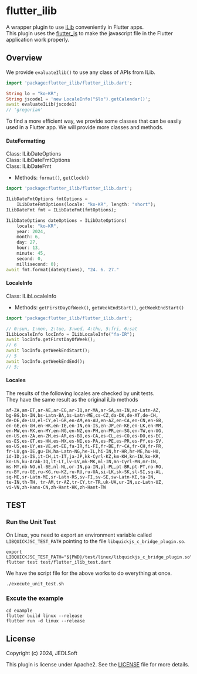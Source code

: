 # flutter_ilib

A wrapper plugin to use [iLib](https://github.com/iLib-js/iLib) conveniently in Flutter apps.  
This plugin uses the [flutter_js](https://pub.dev/packages/flutter_js) to make the javascript file in the Flutter application work properly.

## Overview
We provide `evaluateIlib()` to use any class of APIs from ILib.
```dart
import 'package:flutter_ilib/flutter_ilib.dart';

String lo = "ko-KR";
String jscode1 = 'new LocaleInfo("$lo").getCalendar()';
await evaluateILib(jscode1)
// 'gregorian'
```
To find a more efficient way, we provide some classes that can be easily used in a Flutter app. We will provide more classes and methods.

#### DateFormatting
Class: ILibDateOptions  
Class: ILibDateFmtOptions  
Class: ILibDateFmt
 - Methods:  `format()`, `getClock()`  

```dart
import 'package:flutter_ilib/flutter_ilib.dart';

ILibDateFmtOptions fmtOptions =
    ILibDateFmtOptions(locale: "ko-KR", length: "short");
ILibDateFmt fmt = ILibDateFmt(fmtOptions);

ILibDateOptions dateOptions = ILibDateOptions(
    locale: "ko-KR",
    year: 2024,
    month: 6,
    day: 27,
    hour: 13,
    minute: 45,
    second: 0,
    millisecond: 0);
await fmt.format(dateOptions), "24. 6. 27."
```

#### LocaleInfo
Class: ILibLocaleInfo
 - Methods:  `getFirstDayOfWeek()`, `getWeekEndStart()`, `getWeekEndStart()` 

```dart
import 'package:flutter_ilib/flutter_ilib.dart';

// 0:sun, 1:mon, 2:tue, 3:wed, 4:thu, 5:fri, 6:sat
ILibLocaleInfo locInfo = ILibLocaleInfo("fa-IR");
await locInfo.getFirstDayOfWeek();
// 6
await locInfo.getWeekEndStart();
// 5
await locInfo.getWeekEndEnd();
// 5;
```

#### Locales
The results of the following locales are checked by unit tests.  
They have the same result as the original iLib methods
```
af-ZA,am-ET,ar-AE,ar-EG,ar-IQ,ar-MA,ar-SA,as-IN,az-Latn-AZ,  
bg-BG,bn-IN,bs-Latn-BA,bs-Latn-ME,cs-CZ,da-DK,de-AT,de-CH,  
de-DE,de-LU,el-CY,el-GR,en-AM,en-AU,en-AZ,en-CA,en-CN,en-GB,
en-GE,en-GH,en-HK,en-IE,en-IN,en-IS,en-JP,en-KE,en-LK,en-MM,  
en-MW,en-MX,en-MY,en-NG,en-NZ,en-PH,en-PR,en-SG,en-TW,en-UG,  
en-US,en-ZA,en-ZM,es-AR,es-BO,es-CA,es-CL,es-CO,es-DO,es-EC,  
es-ES,es-GT,es-HN,es-MX,es-NI,es-PA,es-PE,es-PR,es-PY,es-SV,  
es-US,es-UY,es-VE,et-EE,fa-IR,fi-FI,fr-BE,fr-CA,fr-CH,fr-FR,  
fr-LU,ga-IE,gu-IN,ha-Latn-NG,he-IL,hi-IN,hr-HR,hr-ME,hu-HU,  
id-ID,is-IS,it-CH,it-IT,ja-JP,kk-Cyrl-KZ,km-KH,kn-IN,ko-KR,  
ko-US,ku-Arab-IQ,lt-LT,lv-LV,mk-MK,ml-IN,mn-Cyrl-MN,mr-IN,  
ms-MY,nb-NO,nl-BE,nl-NL,or-IN,pa-IN,pl-PL,pt-BR,pt-PT,ro-RO,  
ru-BY,ru-GE,ru-KG,ru-KZ,ru-RU,ru-UA,si-LK,sk-SK,sl-SI,sq-AL,  
sq-ME,sr-Latn-ME,sr-Latn-RS,sv-FI,sv-SE,sw-Latn-KE,ta-IN,
te-IN,th-TH, tr-AM,tr-AZ,tr-CY,tr-TR,uk-UA,ur-IN,uz-Latn-UZ,  
vi-VN,zh-Hans-CN,zh-Hant-HK,zh-Hant-TW
```

## TEST
### Run the Unit Test
On Linux, you need to export an environment variable called `LIBQUICKJSC_TEST_PATH` pointing to the file `libquickjs_c_bridge_plugin.so`.

```
export LIBQUICKJSC_TEST_PATH="${PWD}/test/linux/libquickjs_c_bridge_plugin.so"
flutter test test/flutter_ilib_test.dart
```
We have the script file for the above works to do everything at once.

```
./execute_unit_test.sh
```

### Excute the example
```
cd example
flutter build linux --release
flutter run -d linux --release
```

## License

Copyright (c) 2024, JEDLSoft

This plugin is license under Apache2. See the [LICENSE](./LICENSE)
file for more details.